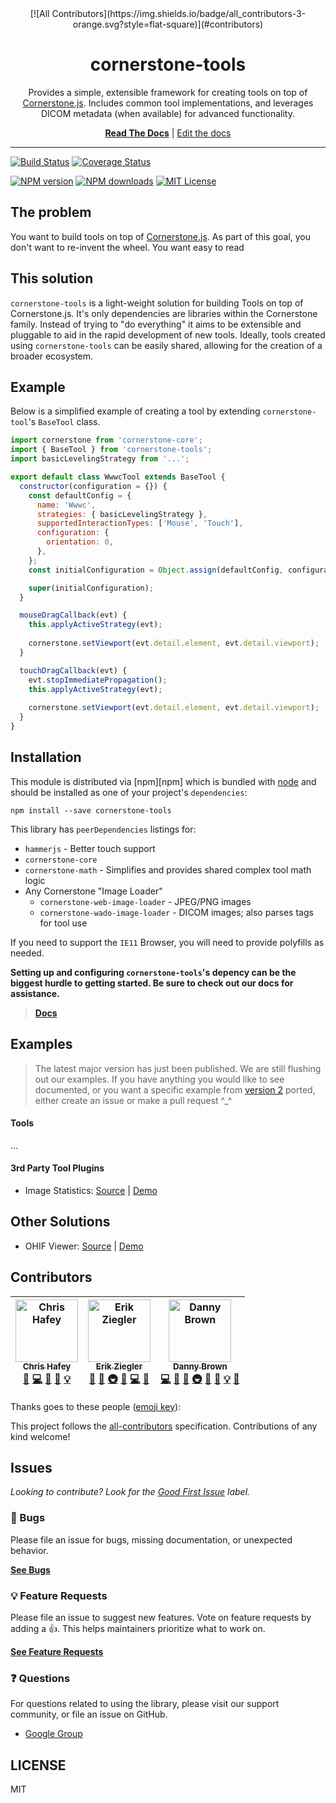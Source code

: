 <div align="center">
[![All Contributors](https://img.shields.io/badge/all_contributors-3-orange.svg?style=flat-square)](#contributors)
<h1>cornerstone-tools</h1>

<p>Provides a simple, extensible framework for creating tools on top of <a href="https://github.com/cornerstonejs/cornerstone/">Cornerstone.js</a>. Includes common tool implementations, and leverages DICOM metadata (when available) for advanced functionality.</p>

[**Read The Docs**](https://tools.cornerstonejs.org/) | [Edit the docs](https://github.com/cornerstonejs/cornerstoneTools/edit/master/docs/)

</div>

<hr />

<!-- prettier-ignore-start -->
[![Build Status][build-badge]][build]
[![Coverage Status][coverage-badge]][coverage]

[![NPM version][npm-version-image]][npm-url]
[![NPM downloads][npm-downloads-image]][npm-url]
[![MIT License][license-image]][license-url]
<!-- prettier-ignore-end -->

## The problem

You want to build tools on top of [Cornerstone.js](https://github.com/cornerstonejs/cornerstone/).
As part of this goal, you don't want to re-invent the wheel. You want easy to read

## This solution

`cornerstone-tools` is a light-weight solution for building Tools on top of Cornerstone.js.
It's only dependencies are libraries within the Cornerstone family. Instead of trying to
"do everything" it aims to be extensible and pluggable to aid in the rapid development
of new tools. Ideally, tools created using `cornerstone-tools` can be easily shared,
allowing for the creation of a broader ecosystem.

## Example

Below is a simplified example of creating a tool by extending `cornerstone-tool`'s `BaseTool` class. 

```javascript
import cornerstone from 'cornerstone-core';
import { BaseTool } from 'cornerstone-tools';
import basicLevelingStrategy from '...';

export default class WwwcTool extends BaseTool {
  constructor(configuration = {}) {
    const defaultConfig = {
      name: 'Wwwc',
      strategies: { basicLevelingStrategy },
      supportedInteractionTypes: ['Mouse', 'Touch'],
      configuration: {
        orientation: 0,
      },
    };
    const initialConfiguration = Object.assign(defaultConfig, configuration);

    super(initialConfiguration);
  }

  mouseDragCallback(evt) {
    this.applyActiveStrategy(evt);
    
    cornerstone.setViewport(evt.detail.element, evt.detail.viewport);
  }

  touchDragCallback(evt) {
    evt.stopImmediatePropagation();
    this.applyActiveStrategy(evt);
    
    cornerstone.setViewport(evt.detail.element, evt.detail.viewport);
  }
}
```

## Installation

This module is distributed via [npm][npm] which is bundled with [node][node] and
should be installed as one of your project's `dependencies`:

```
npm install --save cornerstone-tools
```

This library has `peerDependencies` listings for:

- `hammerjs` - Better touch support
- `cornerstone-core` 
- `cornerstone-math` - Simplifies and provides shared complex tool math logic
- Any Cornerstone "Image Loader"
    - `cornerstone-web-image-loader` - JPEG/PNG images
    - `cornerstone-wado-image-loader` - DICOM images; also parses tags for tool use

If you need to support the `IE11` Browser, you will need to provide polyfills as needed.

**Setting up and configuring `cornerstone-tools`'s depency can be the biggest hurdle to getting started. Be sure to check out our docs for assistance.**

> [**Docs**](https://tools.cornerstonejs.org/installation.html)


## Examples

> The latest major version has just been published. We are still flushing out our examples. If you have anything you would like to see documented, or you want a specific example from [version 2][version-2] ported, either create an issue or make a pull request ^_^

#### Tools

...

#### 3rd Party Tool Plugins

- Image Statistics: [Source](https://github.com/QSolutionsLLC/cornerstone-tool-image-statistics) | [Demo](https://qsolutionsllc.github.io/cornerstone-tool-image-statistics/)

## Other Solutions

- OHIF Viewer: [Source][ohif-source] | [Demo][ohif-demo]

## Contributors

<!-- ALL-CONTRIBUTORS-LIST:START - Do not remove or modify this section -->
<!-- prettier-ignore -->
| [<img src="https://avatars2.githubusercontent.com/u/1268698?v=4" width="100px;" alt="Chris Hafey"/><br /><sub><b>Chris Hafey</b></sub>](https://www.linkedin.com/in/chafey)<br />[📖](https://github.com/Cornerstone.js/cornerstoneTools/commits?author=chafey "Documentation") [💻](https://github.com/Cornerstone.js/cornerstoneTools/commits?author=chafey "Code") [📝](#blog-chafey "Blogposts") [📢](#talk-chafey "Talks") [💡](#example-chafey "Examples") | [<img src="https://avatars3.githubusercontent.com/u/607793?v=4" width="100px;" alt="Erik Ziegler"/><br /><sub><b>Erik Ziegler</b></sub>](https://github.com/swederik)<br />[👀](#review-swederik "Reviewed Pull Requests") [🚧](#maintenance-swederik "Maintenance") [🚇](#infra-swederik "Infrastructure (Hosting, Build-Tools, etc)") [🤔](#ideas-swederik "Ideas, Planning, & Feedback") [💻](https://github.com/Cornerstone.js/cornerstoneTools/commits?author=swederik "Code") [💬](#question-swederik "Answering Questions") | [<img src="https://avatars1.githubusercontent.com/u/5797588?v=4" width="100px;" alt="Danny Brown"/><br /><sub><b>Danny Brown</b></sub>](http://dannyrb.com/)<br />[💻](https://github.com/Cornerstone.js/cornerstoneTools/commits?author=dannyrb "Code") [📖](https://github.com/Cornerstone.js/cornerstoneTools/commits?author=dannyrb "Documentation") [🚧](#maintenance-dannyrb "Maintenance") [🚇](#infra-dannyrb "Infrastructure (Hosting, Build-Tools, etc)") [🔌](#plugin-dannyrb "Plugin/utility libraries") [🤔](#ideas-dannyrb "Ideas, Planning, & Feedback") [💡](#example-dannyrb "Examples") [💬](#question-dannyrb "Answering Questions") |
| :---: | :---: | :---: |
<!-- ALL-CONTRIBUTORS-LIST:END -->
Thanks goes to these people ([emoji key][emojis]):

<!-- ALL-CONTRIBUTORS-LIST:START - Do not remove or modify this section -->
<!-- prettier-ignore -->
<!-- prettier-ignore-end -->
<!-- ALL-CONTRIBUTORS-LIST:END -->

This project follows the [all-contributors][all-contributors] specification.
Contributions of any kind welcome!

## Issues

_Looking to contribute? Look for the [Good First Issue][good-first-issue]
label._

### 🐛 Bugs

Please file an issue for bugs, missing documentation, or unexpected behavior.

[**See Bugs**][bugs]

### 💡 Feature Requests

Please file an issue to suggest new features. Vote on feature requests by adding
a 👍. This helps maintainers prioritize what to work on.

[**See Feature Requests**][requests]

### ❓ Questions

For questions related to using the library, please visit our support community,
or file an issue on GitHub.

- [Google Group][google-group]

## LICENSE

MIT

<!--
Links:
-->

<!-- prettier-ignore-start -->
[build-badge]: https://circleci.com/gh/cornerstonejs/cornerstoneTools/tree/vNext.svg?style=svg
[build]: https://circleci.com/gh/cornerstonejs/cornerstoneTools/tree/vNext
[coverage-badge]: https://codecov.io/gh/cornerstonejs/cornerstoneTools/branch/vNext/graphs/badge.svg
[coverage]: https://codecov.io/gh/cornerstonejs/cornerstoneTools/branch/vNext
[npm-url]: https://npmjs.org/package/cornerstone-tools
[npm-downloads-image]: http://img.shields.io/npm/dm/cornerstone-tools.svg?style=flat
[npm-version-image]: http://img.shields.io/npm/v/cornerstone-tools.svg?style=flat
[license-image]: http://img.shields.io/badge/license-MIT-blue.svg?style=flat
[license-url]: LICENSE
[version-2]: https://github.com/cornerstonejs/cornerstoneTools/tree/v2.4.x
[node]: https://nodejs.org
[ohif-demo]: https://viewer.ohif.org/demo-signin
[ohif-source]: https://github.com/OHIF/Viewers
[emojis]: https://github.com/kentcdodds/all-contributors#emoji-key
[all-contributors]: https://github.com/kentcdodds/all-contributors
[bugs]: https://github.com/cornerstonejs/cornerstone-tools/issues?q=is%3Aissue+is%3Aopen+label%3Abug+sort%3Acreated-desc
[requests]: https://github.com/cornerstonejs/cornerstone-tools/issues?q=is%3Aissue+sort%3Areactions-%2B1-desc+label%3Aenhancement+is%3Aopen
[good-first-issue]: https://github.com/cornerstonejs/cornerstone-tools/issues?utf8=✓&q=is%3Aissue+is%3Aopen+sort%3Areactions-%2B1-desc+label%3A"good+first+issue"+
[google-group]: https://groups.google.com/forum/#!forum/cornerstone-platform
<!-- prettier-ignore-end -->
